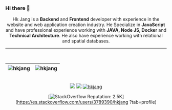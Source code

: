 ### Hi there 👋

<p align="center">
  Hk Jang is a <b>Backend</b> and <b>Frontend</b> developer with experience in the website and web application creation industry. He Specialize in <b>JavaScript</b> and have professional experience working with <b>JAVA, Node JS, Docker</b> and <b>Technical Architecture</b>. He also have experience working with relational and spatial databases. 
</p>
<hr>
</br>

| <img src="https://github-readme-stats.vercel.app/api?username=hkjang&show_icons=true&theme=vue&include_all_commits=true" alt="hkjang" />	| <img src="https://github-readme-stats.vercel.app/api/top-langs/?username=hkjang&layout=compact&theme=vue&langs_count=10&hide=tsql,css" alt="hkjang" />	|
|---	                                                                                                                  |---	                                                   
<br/>
<div align="center">
<a href="https://github.com/hkjang?tab=followers"><img src="https://img.shields.io/github/followers/hkjang.svg?style=social&label=Follow&maxAge=z"></a>
<a href="https://github.com/hkjang"><img src="https://badges.frapsoft.com/os/v1/open-source.svg?v=103"></a>
<a href="https://github.com/hkjang"><img src="https://komarev.com/ghpvc/?username=hkjang" alt="hkjang"/></a>

[![StackOverflow Reputation: 2.5K](https://img.shields.io/badge/StackOverflow-2.5K-F27F33?logo=stackoverflow)](https://es.stackoverflow.com/users/3789390/hkjang
?tab=profile)

</div>

<!--
**hkjang/hkjang** is a ✨ _special_ ✨ repository because its `README.md` (this file) appears on your GitHub profile.

Here are some ideas to get you started:

- 🔭 I’m currently working on ...
- 🌱 I’m currently learning ...
- 👯 I’m looking to collaborate on ...
- 🤔 I’m looking for help with ...
- 💬 Ask me about ...
- 📫 How to reach me: ...
- 😄 Pronouns: ...
- ⚡ Fun fact: ...
-->
